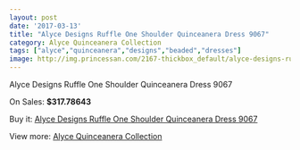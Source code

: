 ```yaml
---
layout: post
date: '2017-03-13'
title: "Alyce Designs Ruffle One Shoulder Quinceanera Dress 9067"
category: Alyce Quinceanera Collection
tags: ["alyce","quinceanera","designs","beaded","dresses"]
image: http://img.princessan.com/2167-thickbox_default/alyce-designs-ruffle-one-shoulder-quinceanera-dress-9067.jpg
---
```

Alyce Designs Ruffle One Shoulder Quinceanera Dress 9067

On Sales: **$317.78643**
<a href="https://www.princessan.com/en/alyce-quinceanera-collection/975-alyce-designs-ruffle-one-shoulder-quinceanera-dress-9067.html"><amp-img layout="responsive" width="600" height="600" src="//img.princessan.com/2167-thickbox_default/alyce-designs-ruffle-one-shoulder-quinceanera-dress-9067.jpg" alt="Alyce Designs Ruffle One Shoulder Quinceanera Dress 9067 0" /></a>
<a href="https://www.princessan.com/en/alyce-quinceanera-collection/975-alyce-designs-ruffle-one-shoulder-quinceanera-dress-9067.html"><amp-img layout="responsive" width="600" height="600" src="//img.princessan.com/2168-thickbox_default/alyce-designs-ruffle-one-shoulder-quinceanera-dress-9067.jpg" alt="Alyce Designs Ruffle One Shoulder Quinceanera Dress 9067 1" /></a>

Buy it: [Alyce Designs Ruffle One Shoulder Quinceanera Dress 9067](https://www.princessan.com/en/alyce-quinceanera-collection/975-alyce-designs-ruffle-one-shoulder-quinceanera-dress-9067.html "Alyce Designs Ruffle One Shoulder Quinceanera Dress 9067")

View more: [Alyce Quinceanera Collection](https://www.princessan.com/en/9-alyce-quinceanera-collection "Alyce Quinceanera Collection")